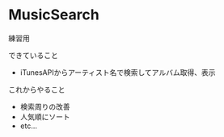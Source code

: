 # MusicSearch

練習用

できていること
* iTunesAPIからアーティスト名で検索してアルバム取得、表示


これからやること
* 検索周りの改善
* 人気順にソート
* etc...
